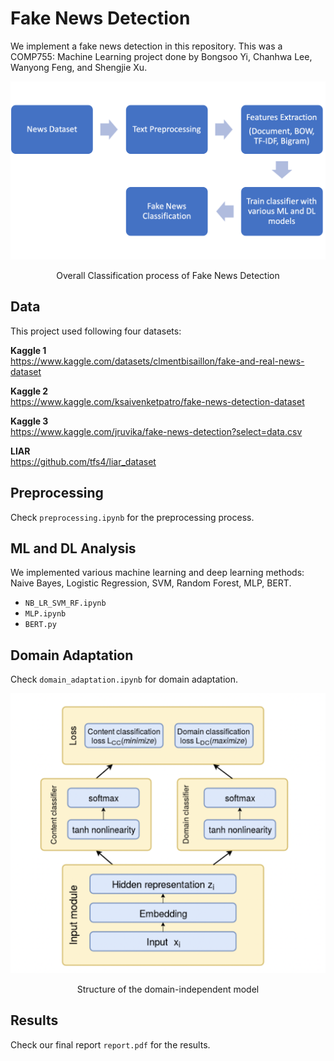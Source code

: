 # Fake News Detection

We implement a fake news detection in this repository. This was a COMP755: Machine Learning project done by Bongsoo Yi, Chanhwa Lee, Wanyong Feng, and Shengjie Xu.

<p align="center">
  <img src="data/overall_process.png" width="600">
  <p align = "center">
  Overall Classification process of Fake News Detection
</p>


## Data

This project used following four datasets:

**Kaggle 1**     
https://www.kaggle.com/datasets/clmentbisaillon/fake-and-real-news-dataset

**Kaggle 2**          
https://www.kaggle.com/ksaivenketpatro/fake-news-detection-dataset

**Kaggle 3**           
https://www.kaggle.com/jruvika/fake-news-detection?select=data.csv

**LIAR**         
https://github.com/tfs4/liar_dataset


## Preprocessing
Check `preprocessing.ipynb` for the preprocessing process.

## ML and DL Analysis
We implemented various machine learning and deep learning methods: Naive Bayes, Logistic Regression, SVM, Random Forest, MLP, BERT.

* `NB_LR_SVM_RF.ipynb`
* `MLP.ipynb`
* `BERT.py`

## Domain Adaptation
Check `domain_adaptation.ipynb` for domain adaptation.

<p align="center">
  <img src="data/domain_independent_model.png" width="600">
  <p align = "center">
  Structure of the domain-independent model
</p>

## Results
Check our final report `report.pdf` for the results.
